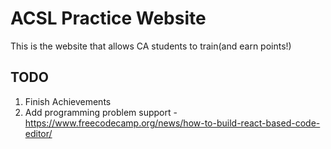 # ACSL Practice Website

This is the website that allows CA students to train(and earn points!)

## TODO
1. Finish Achievements
2. Add programming problem support - https://www.freecodecamp.org/news/how-to-build-react-based-code-editor/

